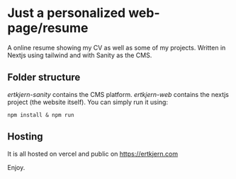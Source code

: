 # Just a personalized web-page/resume

A online resume showing my CV as well as some of my projects.
Written in Nextjs using tailwind and with Sanity as the CMS.

## Folder structure

*ertkjern-sanity* contains the CMS platform. *ertkjern-web* 
contains the nextjs project (the website itself). You can simply run it using:

`npm install & npm run`

## Hosting

It is all hosted on vercel and public on https://ertkjern.com

Enjoy.

